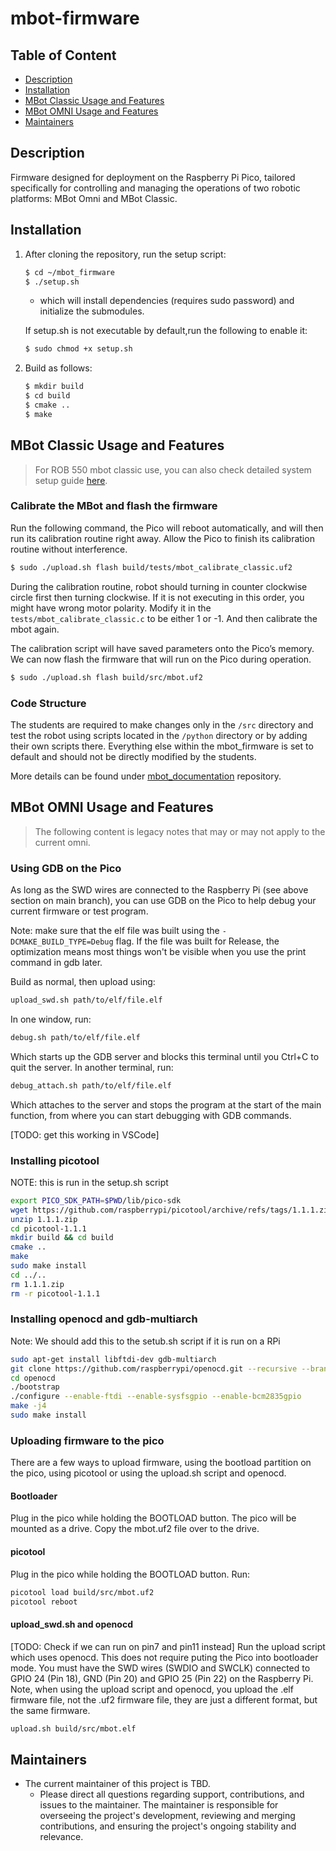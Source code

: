 # mbot-firmware

## Table of Content

- [Description](#description)
- [Installation](#installation)
- [MBot Classic Usage and Features](#mbot-classic-usage-and-features)
- [MBot OMNI Usage and Features](#mbot-omni-usage-and-features)
- [Maintainers](#maintainers)


## Description
Firmware designed for deployment on the Raspberry Pi Pico, tailored specifically for controlling and managing the operations of two robotic platforms: MBot Omni and MBot Classic. 

## Installation

1. After cloning the repository, run the setup script:

    ```bash
    $ cd ~/mbot_firmware
    $ ./setup.sh
    ```
    - which will install dependencies (requires sudo password) and initialize the submodules.

    If setup.sh is not executable by default,run the following to enable it:

    ```bash
    $ sudo chmod +x setup.sh
    ```
2. Build as follows:
    ```bash
    $ mkdir build
    $ cd build
    $ cmake ..
    $ make
    ```
## MBot Classic Usage and Features
> For ROB 550 mbot classic use, you can also check detailed system setup guide [here](https://rob550-docs.github.io/docs/botlab/setup-guide/mbot-system-setup.html#set-up-mbot-firmware).

### Calibrate the MBot and flash the firmware
Run the following command, the Pico will reboot automatically, and will then run its calibration routine right away. Allow the Pico to finish its calibration routine without interference.
```bash
$ sudo ./upload.sh flash build/tests/mbot_calibrate_classic.uf2
```
During the calibration routine, robot should turning in counter clockwise circle first then turning clockwise. If it is not executing in this order, you might have wrong motor polarity. Modify it in the `tests/mbot_calibrate_classic.c` to be either 1 or -1. And then calibrate the mbot again.

The calibration script will have saved parameters onto the Pico’s memory. We can now flash the firmware that will run on the Pico during operation.
```bash
$ sudo ./upload.sh flash build/src/mbot.uf2
```
### Code Structure
The students are required to make changes only in the `/src` directory and test the robot using scripts located in the `/python` directory or by adding their own scripts there. Everything else within the mbot_firmware is set to default and should not be directly modified by the students.

More details can be found under [mbot_documentation](https://github.com/mbot-project/mbot_documentation) repository.

## MBot OMNI Usage and Features
> The following content is legacy notes that may or may not apply to the current omni.
### Using GDB on the Pico

As long as the SWD wires are connected to the Raspberry Pi (see above section on main branch), you can use GDB on the Pico to help debug your current firmware or test program.

Note: make sure that the elf file was built using the `-DCMAKE_BUILD_TYPE=Debug` flag. If the file was built for Release, the optimization means most things won't be visible when you use the print command in gdb later.

Build as normal, then upload using:
```bash
upload_swd.sh path/to/elf/file.elf
```

In one window, run:
```bash
debug.sh path/to/elf/file.elf
```

Which starts up the GDB server and blocks this terminal until you Ctrl+C to quit the server. In another terminal, run:

```bash
debug_attach.sh path/to/elf/file.elf
```

Which attaches to the server and stops the program at the start of the main function, from where you can start debugging with GDB commands.

[TODO: get this working in VSCode]

### Installing picotool
NOTE: this is run in the setup.sh script
```bash
export PICO_SDK_PATH=$PWD/lib/pico-sdk
wget https://github.com/raspberrypi/picotool/archive/refs/tags/1.1.1.zip
unzip 1.1.1.zip
cd picotool-1.1.1
mkdir build && cd build
cmake ..
make
sudo make install
cd ../..
rm 1.1.1.zip
rm -r picotool-1.1.1
```

### Installing openocd and gdb-multiarch
Note: We should add this to the setub.sh script if it is run on a RPi
```bash
sudo apt-get install libftdi-dev gdb-multiarch
git clone https://github.com/raspberrypi/openocd.git --recursive --branch rp2040 --depth=1
cd openocd
./bootstrap
./configure --enable-ftdi --enable-sysfsgpio --enable-bcm2835gpio
make -j4
sudo make install
```

### Uploading firmware to the pico
There are a few ways to upload firmware, using the bootload partition on the pico, using picotool or using the upload.sh script and openocd.

#### Bootloader
Plug in the pico while holding the BOOTLOAD button.  The pico will be mounted as a drive.  Copy the mbot.uf2 file over to the drive.

#### picotool
Plug in the pico while holding the BOOTLOAD button.  Run:
```bash
picotool load build/src/mbot.uf2
picotool reboot
```

#### upload_swd.sh and openocd
[TODO: Check if we can run on pin7 and pin11 instead]
Run the upload script which uses openocd.  This does not require puting the Pico into bootloader mode.  You must have the SWD wires (SWDIO and SWCLK) connected to GPIO 24 (Pin 18), GND (Pin 20) and GPIO 25 (Pin 22) on the Raspberry Pi.  Note, when using the upload script and openocd, you upload the .elf firmware file, not the .uf2 firmware file, they are just a different format, but the same firmware.
 ```bash
 upload.sh build/src/mbot.elf
 ```

## Maintainers
- The current maintainer of this project is TBD.
    - Please direct all questions regarding support, contributions, and issues to the maintainer. The maintainer is responsible for overseeing the project's development, reviewing and merging contributions, and ensuring the project's ongoing stability and relevance.